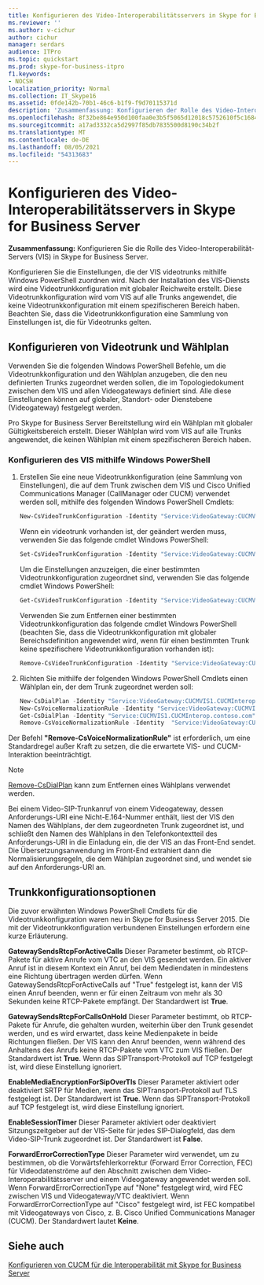 ```yaml
---
title: Konfigurieren des Video-Interoperabilitätsservers in Skype for Business Server
ms.reviewer: ''
ms.author: v-cichur
author: cichur
manager: serdars
audience: ITPro
ms.topic: quickstart
ms.prod: skype-for-business-itpro
f1.keywords:
- NOCSH
localization_priority: Normal
ms.collection: IT_Skype16
ms.assetid: 0fde142b-70b1-46c6-b1f9-f9d70115371d
description: 'Zusammenfassung: Konfigurieren der Rolle des Video-Interoperabilität-Servers (VIS) in Skype for Business Server.'
ms.openlocfilehash: 8f32be864e950d100faa0e3b5f5065d12018c5752610f5c1684aa2c73c84c73b
ms.sourcegitcommit: a17ad3332ca5d2997f85db7835500d8190c34b2f
ms.translationtype: MT
ms.contentlocale: de-DE
ms.lasthandoff: 08/05/2021
ms.locfileid: "54313683"
---
```

# <a name="configure-the-video-interop-server-in-skype-for-business-server"></a>Konfigurieren des Video-Interoperabilitätsservers in Skype for Business Server
 
**Zusammenfassung:** Konfigurieren Sie die Rolle des Video-Interoperabilität-Servers (VIS) in Skype for Business Server.
  
 Konfigurieren Sie die Einstellungen, die der VIS videotrunks mithilfe Windows PowerShell zuordnen wird. Nach der Installation des VIS-Diensts wird eine Videotrunkkonfiguration mit globaler Reichweite erstellt. Diese Videotrunkkonfiguration wird vom VIS auf alle Trunks angewendet, die keine Videotrunkkonfiguration mit einem spezifischeren Bereich haben. Beachten Sie, dass die Videotrunkkonfiguration eine Sammlung von Einstellungen ist, die für Videotrunks gelten.
  
## <a name="configure-video-trunk-and-dial-plan"></a>Konfigurieren von Videotrunk und Wählplan

Verwenden Sie die folgenden Windows PowerShell Befehle, um die Videotrunkkonfiguration und den Wählplan anzugeben, die den neu definierten Trunks zugeordnet werden sollen, die im Topologiedokument zwischen dem VIS und allen Videogateways definiert sind. Alle diese Einstellungen können auf globaler, Standort- oder Dienstebene (Videogateway) festgelegt werden. 
  
Pro Skype for Business Server Bereitstellung wird ein Wählplan mit globaler Gültigkeitsbereich erstellt. Dieser Wählplan wird vom VIS auf alle Trunks angewendet, die keinen Wählplan mit einem spezifischeren Bereich haben. 
  
### <a name="configure-the-vis-using-windows-powershell"></a>Konfigurieren des VIS mithilfe Windows PowerShell

1. Erstellen Sie eine neue Videotrunkkonfiguration (eine Sammlung von Einstellungen), die auf dem Trunk zwischen dem VIS und Cisco Unified Communications Manager (CallManager oder CUCM) verwendet werden soll, mithilfe des folgenden Windows PowerShell Cmdlets:
    
   ```powershell
   New-CsVideoTrunkConfiguration -Identity "Service:VideoGateway:CUCMVIS1.CUCMInterop.contoso.com" -GatewaySendsRtcpForActiveCalls $false -GatewaySendsRtcpForCallsOnHold $false -EnableMediaEncryptionForSipOverTls $true(or $false)
   ```

    Wenn ein videotrunk vorhanden ist, der geändert werden muss, verwenden Sie das folgende cmdlet Windows PowerShell:
    
   ```powershell
   Set-CsVideoTrunkConfiguration -Identity "Service:VideoGateway:CUCMVIS1.CUCMInterop.contoso.com" -GatewaySendsRtcpForActiveCalls $false -GatewaySendsRtcpForCallsOnHold $false -EnableMediaEncryptionForSipOverTls  $true(or $false)
   ```

    Um die Einstellungen anzuzeigen, die einer bestimmten Videotrunkkonfiguration zugeordnet sind, verwenden Sie das folgende cmdlet Windows PowerShell:
    
   ```powershell
   Get-CsVideoTrunkConfiguration -Identity "Service:VideoGateway:CUCMVIS1.CUCMInterop.contoso.com"
   ```

    Verwenden Sie zum Entfernen einer bestimmten Videotrunkkonfiguration das folgende cmdlet Windows PowerShell (beachten Sie, dass die Videotrunkkonfiguration mit globaler Bereichsdefinition angewendet wird, wenn für einen bestimmten Trunk keine spezifischere Videotrunkkonfiguration vorhanden ist):
    
   ```powershell
   Remove-CsVideoTrunkConfiguration -Identity "Service:VideoGateway:CUCMVIS1.CUCMInterop.contoso.com"
   ```

2. Richten Sie mithilfe der folgenden Windows PowerShell Cmdlets einen Wählplan ein, der dem Trunk zugeordnet werden soll:
    
   ```powershell
   New-CsDialPlan -Identity "Service:VideoGateway:CUCMVIS1.CUCMInterop.contoso.com" -SimpleName "TrunkTestDialPlan" 
   New-CsVoiceNormalizationRule -Identity "Service:VideoGateway:CUCMVIS1.CUCMInterop.contoso.com/SevenDigitRule" -Pattern '^(\d{7})$' -Translation '+1425$1' 
   Get-CsDialPlan -Identity "Service:CUCMVIS1.CUCMInterop.contoso.com"
   Remove-CsVoiceNormalizationRule -Identity  "Service:VideoGateway:CUCMVIS1.CUCMInterop.contoso.com/Keep All"
   ```

Der Befehl **"Remove-CsVoiceNormalizationRule"** ist erforderlich, um eine Standardregel außer Kraft zu setzen, die die erwartete VIS- und CUCM-Interaktion beeinträchtigt.
> [!NOTE]
> [Remove-CsDialPlan](/powershell/module/skype/remove-csdialplan?view=skype-ps) kann zum Entfernen eines Wählplans verwendet werden.
  
Bei einem Video-SIP-Trunkanruf von einem Videogateway, dessen Anforderungs-URI eine Nicht-E.164-Nummer enthält, liest der VIS den Namen des Wählplans, der dem zugeordneten Trunk zugeordnet ist, und schließt den Namen des Wählplans in den Telefonkontextteil des Anforderungs-URI in die Einladung ein, die der VIS an das Front-End sendet. Die Übersetzungsanwendung im Front-End extrahiert dann die Normalisierungsregeln, die dem Wählplan zugeordnet sind, und wendet sie auf den Anforderungs-URI an.
## <a name="trunk-configuration-options"></a>Trunkkonfigurationsoptionen

Die zuvor erwähnten Windows PowerShell Cmdlets für die Videotrunkkonfiguration waren neu in Skype for Business Server 2015. Die mit der Videotrunkkonfiguration verbundenen Einstellungen erfordern eine kurze Erläuterung.
  
 **GatewaySendsRtcpForActiveCalls** Dieser Parameter bestimmt, ob RTCP-Pakete für aktive Anrufe vom VTC an den VIS gesendet werden. Ein aktiver Anruf ist in diesem Kontext ein Anruf, bei dem Mediendaten in mindestens eine Richtung übertragen werden dürfen. Wenn GatewaySendsRtcpForActiveCalls auf "True" festgelegt ist, kann der VIS einen Anruf beenden, wenn er für einen Zeitraum von mehr als 30 Sekunden keine RTCP-Pakete empfängt. Der Standardwert ist **True**.
  
 **GatewaySendsRtcpForCallsOnHold** Dieser Parameter bestimmt, ob RTCP-Pakete für Anrufe, die gehalten wurden, weiterhin über den Trunk gesendet werden, und es wird erwartet, dass keine Medienpakete in beide Richtungen fließen. Der VIS kann den Anruf beenden, wenn während des Anhaltens des Anrufs keine RTCP-Pakete vom VTC zum VIS fließen. Der Standardwert ist **True**. Wenn das SIPTransport-Protokoll auf TCP festgelegt ist, wird diese Einstellung ignoriert.
  
 **EnableMediaEncryptionForSipOverTls** Dieser Parameter aktiviert oder deaktiviert SRTP für Medien, wenn das SIPTransport-Protokoll auf TLS festgelegt ist. Der Standardwert ist **True**. Wenn das SIPTransport-Protokoll auf TCP festgelegt ist, wird diese Einstellung ignoriert.
  
 **EnableSessionTimer** Dieser Parameter aktiviert oder deaktiviert Sitzungszeitgeber auf der VIS-Seite für jedes SIP-Dialogfeld, das dem Video-SIP-Trunk zugeordnet ist. Der Standardwert ist **False**.
  
 **ForwardErrorCorrectionType** Dieser Parameter wird verwendet, um zu bestimmen, ob die Vorwärtsfehlerkorrektur (Forward Error Correction, FEC) für Videodatenströme auf den Abschnitt zwischen dem Video-Interoperabilitätsserver und einem Videogateway angewendet werden soll. Wenn ForwardErrorCorrectionType auf "None" festgelegt wird, wird FEC zwischen VIS und Videogateway/VTC deaktiviert. Wenn ForwardErrorCorrectionType auf "Cisco" festgelegt wird, ist FEC kompatibel mit Videogateways von Cisco, z. B. Cisco Unified Communications Manager (CUCM). Der Standardwert lautet **Keine**.
  
## <a name="see-also"></a>Siehe auch

[Konfigurieren von CUCM für die Interoperabilität mit Skype for Business Server](configure-cucm-for-interoperation.md)